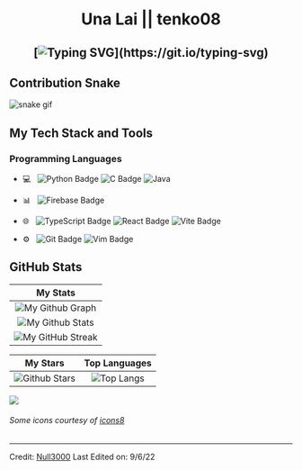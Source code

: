 <h1 align="center">
Una Lai || tenko08

  
  <h2 align="center">
    
[![Typing SVG](https://readme-typing-svg.herokuapp.com?font=Fira+Code&pause=1000&color=F7991A&center=true&width=435&lines=Hey!+I'm+Una.;I'm+a+student+in+Toronto.;I'm+always+open+to+learn!)](https://git.io/typing-svg)


## Contribution Snake 
![snake gif](https://github.com/null3000/null3000/blob/output/github-contribution-grid-snake.svg)

## My Tech Stack and Tools

### Programming Languages

<p>
  
- 💻 &nbsp;
![Python Badge](https://img.shields.io/badge/Python-333333?logo=python&logoColor=&style=flat-square)
![C Badge](https://img.shields.io/badge/C-333333?logo=c&logoColor=&style=flat-square)
![Java](https://img.shields.io/badge/Java-333333?logo=java&logoColor=&style=flat-square)

- 📊 &nbsp;
![Firebase Badge](https://img.shields.io/badge/Firebase-333333?logo=firebase&logoColor=&style=flat-square)

- 🌐 &nbsp;
![TypeScript Badge](https://img.shields.io/badge/TypeScript-333333?logo=typescript&logoColor=&style=flat-square)
![React Badge](https://img.shields.io/badge/React-333333?logo=react&logoColor=&style=flat-square)
![Vite Badge](https://img.shields.io/badge/Vite-333333?logo=vite&logoColor=&style=flat-square)

- ⚙️ &nbsp;
![Git Badge](https://img.shields.io/badge/Git-333333?logo=git&logoColor=&style=flat-square)
![Vim Badge](https://img.shields.io/badge/Vim-333333?logo=vim&logoColor=&style=flat-square)


	
## GitHub Stats


|                                                                     My Stats                                                                     |
|:------------------------------------------------------------------------------------------------------------------------------------------------------:|
| ![My Github Graph](https://activity-graph.herokuapp.com/graph?username=null3000&theme=react-dark&hide_border=true&area=true) |
| ![My Github Stats](https://github-readme-stats.vercel.app/api?username=null3000&show_icons=true&theme=algolia)              | 
| ![My GitHub Streak](https://github-readme-streak-stats.herokuapp.com/?user=null3000&theme=algolia)                    | 
    

|                                                                                                      My Stars                                                                                                       |                                                           Top Languages                                                           |      
|:-------------------------------------------------------------------------------------------------------------------------------------------------------------------------------------------------------------------------:|:---------------------------------------------------------------------------------------------------------------------------------:|
| ![Github Stars](https://github-readme-stats.vercel.app/api?username=null3000&show_icons=true&locale=en&count_private=true&hide_rank=true&custom_title=My%20GitHub%20Stats&disable_animations=false&theme=algolia)| ![Top Langs](https://github-readme-stats.vercel.app/api/top-langs/?username=null3000&langs_count=8&theme=algolia)
	
![](https://komarev.com/ghpvc/?username=null3000&style=flat-square)

###### Some icons courtesy of [icons8](https://icons8.com/)

------
Credit: [Null3000](https://github.com/null3000)
Last Edited on: 9/6/22
